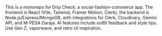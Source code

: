 <!-- Use this file to provide workspace-specific custom instructions to Copilot. For more details, visit https://code.visualstudio.com/docs/copilot/copilot-customization#_use-a-githubcopilotinstructionsmd-file -->

This is a monorepo for Drip Check: a social-fashion-commerce app. 
The frontend is React (Vite, Tailwind, Framer Motion, Clerk), the backend is Node.js/Express/MongoDB, with integrations for Clerk, Cloudinary, 
Gemini API, and M-PESA Daraja. AI features include outfit feedback and style tips. Use Gen Z, vaporwave, and retro UI inspiration.
